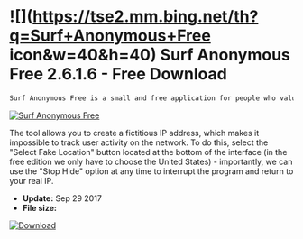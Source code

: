 # ![](https://tse2.mm.bing.net/th?q=Surf+Anonymous+Free icon&w=40&h=40) Surf Anonymous Free 2.6.1.6 - Free Download

```sh
Surf Anonymous Free is a small and free application for people who value privacy while using the Internet.
```
[![Surf Anonymous Free](https:https://tse1.mm.bing.net/th?id=OIP.HV6EjbXJSmlID8tPjx7U5AHaEL&pid=Api)](https://softexe.net/win/system/archive-programs/surf-anonymous-free:pRhRc.html)

The tool allows you to create a fictitious IP address, which makes it impossible to track user activity on the network. To do this, select the "Select Fake Location" button located at the bottom of the interface (in the free edition we only have to choose the United States) - importantly, we can use the "Stop Hide" option at any time to interrupt the program and return to your real IP.


- **Update:** Sep 29 2017
- **File size:** 

[![Download](https://cdn.softexe.net/static/img/download.png)](https://softexe.net/win/system/archive-programs/surf-anonymous-free:pRhRc.html)

